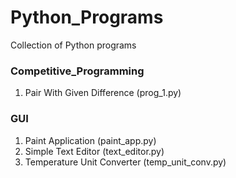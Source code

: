 # Python_Programs

Collection of Python programs

### Competitive_Programming
1. Pair With Given Difference (prog_1.py)

### GUI
1. Paint Application (paint_app.py)
2. Simple Text Editor (text_editor.py)
3. Temperature Unit Converter (temp_unit_conv.py)
